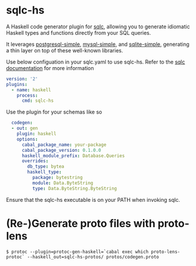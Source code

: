 # sqlc-hs

A Haskell code generator plugin for [sqlc](https://github.com/kyleconroy/sqlc), allowing you to generate idiomatic Haskell types and functions directly from your SQL queries.

It leverages [postgresql-simple](https://hackage.haskell.org/package/postgresql-simple), [mysql-simple](https://hackage.haskell.org/package/mysql-simple), and [sqlite-simple](https://hackage.haskell.org/package/sqlite-simple), generating a thin layer on top of these well-known libraries.

Use below configuation in your sqlc.yaml to use sqlc-hs. Refer to the [sqlc documentation](
https://docs.sqlc.dev/en/latest/guides/plugins.html) for more information

```yaml
version: '2'
plugins:
  - name: haskell
    process:
      cmd: sqlc-hs
```

Use the plugin for your schemas like so

```yaml
  codegen:
  - out: gen
    plugin: haskell
    options:
      cabal_package_name: your-package
      cabal_package_version: 0.1.0.0
      haskell_module_prefix: Database.Queries
      overrides:
        db_type: bytea
        haskell_type:
          package: bytestring
          module: Data.ByteString
          type: Data.ByteString.ByteString
```

Ensure that the sqlc-hs executable is on your PATH when invoking sqlc.

# (Re-)Generate proto files with proto-lens

```
$ protoc --plugin=protoc-gen-haskell=`cabal exec which proto-lens-protoc` --haskell_out=sqlc-hs-protos/ protos/codegen.proto
```